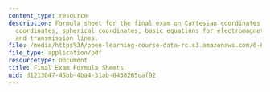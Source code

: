 ```yaml
---
content_type: resource
description: Formula sheet for the final exam on Cartesian coordinates, cylindrical
  coordinates, spherical coordinates, basic equations for electromagnetics and applications,
  and transmission lines.
file: /media/https%3A/open-learning-course-data-rc.s3.amazonaws.com/6-013-electromagnetics-and-applications-fall-2005/d121304745bb4ba431ab8458265caf92_final_formulas.pdf
file_type: application/pdf
resourcetype: Document
title: Final Exam Formula Sheets
uid: d1213047-45bb-4ba4-31ab-8458265caf92
---
```

